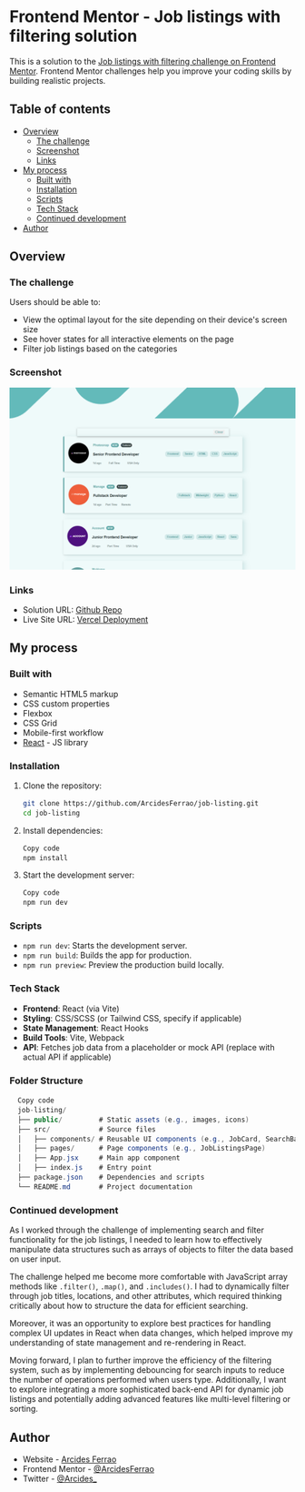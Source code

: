 # Frontend Mentor - Job listings with filtering solution

This is a solution to the [Job listings with filtering challenge on Frontend Mentor](https://www.frontendmentor.io/challenges/job-listings-with-filtering-ivstIPCt). Frontend Mentor challenges help you improve your coding skills by building realistic projects.

## Table of contents

- [Overview](#overview)
  - [The challenge](#the-challenge)
  - [Screenshot](#screenshot)
  - [Links](#links)
- [My process](#my-process)
  - [Built with](#built-with)
  - [Installation](#installation)
  - [Scripts](#scripts)
  - [Tech Stack](#tech-stack)
  - [Continued development](#continued-development)
- [Author](#author)

## Overview

### The challenge

Users should be able to:

- View the optimal layout for the site depending on their device's screen size
- See hover states for all interactive elements on the page
- Filter job listings based on the categories

### Screenshot

![](./public/job-listing.png)

### Links

- Solution URL: [Github Repo](https://github.com/ArcidesFerrao/job-listing)
- Live Site URL: [Vercel Deployment](https://your-live-site-url.com)

## My process

### Built with

- Semantic HTML5 markup
- CSS custom properties
- Flexbox
- CSS Grid
- Mobile-first workflow
- [React](https://reactjs.org/) - JS library

### Installation

1. Clone the repository:
   ```bash
   git clone https://github.com/ArcidesFerrao/job-listing.git
   cd job-listing
   ```
2. Install dependencies:

   ```bash
   Copy code
   npm install
   ```

3. Start the development server:

   ```bash
   Copy code
   npm run dev
   ```

### Scripts

- `npm run dev`: Starts the development server.
- `npm run build`: Builds the app for production.
- `npm run preview`: Preview the production build locally.

### Tech Stack

- **Frontend**: React (via Vite)
- **Styling**: CSS/SCSS (or Tailwind CSS, specify if applicable)
- **State Management**: React Hooks
- **Build Tools**: Vite, Webpack
- **API**: Fetches job data from a placeholder or mock API (replace with actual API if applicable)

### Folder Structure

```csharp
  Copy code
  job-listing/
  ├── public/         # Static assets (e.g., images, icons)
  ├── src/            # Source files
  │   ├── components/ # Reusable UI components (e.g., JobCard, SearchBar)
  │   ├── pages/      # Page components (e.g., JobListingsPage)
  │   ├── App.jsx     # Main app component
  │   ├── index.js    # Entry point
  ├── package.json    # Dependencies and scripts
  └── README.md       # Project documentation
```

### Continued development

As I worked through the challenge of implementing search and filter functionality for the job listings, I needed to learn how to effectively manipulate data structures such as arrays of objects to filter the data based on user input.

The challenge helped me become more comfortable with JavaScript array methods like `.filter()`, `.map()`, and `.includes()`. I had to dynamically filter through job titles, locations, and other attributes, which required thinking critically about how to structure the data for efficient searching.

Moreover, it was an opportunity to explore best practices for handling complex UI updates in React when data changes, which helped improve my understanding of state management and re-rendering in React.

Moving forward, I plan to further improve the efficiency of the filtering system, such as by implementing debouncing for search inputs to reduce the number of operations performed when users type. Additionally, I want to explore integrating a more sophisticated back-end API for dynamic job listings and potentially adding advanced features like multi-level filtering or sorting.

## Author

- Website - [Arcides Ferrao](https://portfolio-arcidesferraos-projects.vercel.app/)
- Frontend Mentor - [@ArcidesFerrao](https://www.frontendmentor.io/profile/ArcidesFerrao)
- Twitter - [@Arcides\_](https://www.twitter.com/Arcides_)
